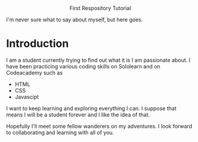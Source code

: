 <html>
<head>
<center>First Respository Tutorial</center>
</head>
<body>
  <p>I'm never sure what to say about myself, but here goes.</p>
  <h1>Introduction</h1>
  <p>I am a student currently trying to find out what it is I am passionate about. I have been practicing various coding skills on Sololearn and on Codeacademy such as
<ul><li>HTML</li> <li>CSS</li> <li>Javascipt</li></ul></p>
<p>I want to keep learning and exploring everything I can. I suppose that means I will be a student forever and I like the idea of that.</p>
<p>Hopefully I'll meet some fellow wanderers on my adventures. I look forward to collaborating and learning with all of you.</p></body>
</html>
